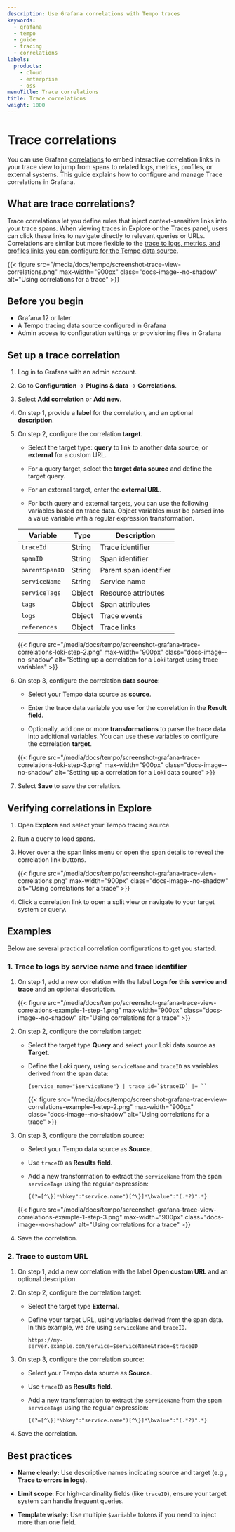 ```yaml
---
description: Use Grafana correlations with Tempo traces
keywords:
  - grafana
  - tempo
  - guide
  - tracing
  - correlations
labels:
  products:
    - cloud
    - enterprise
    - oss
menuTitle: Trace correlations
title: Trace correlations
weight: 1000
---
```


# Trace correlations

You can use Grafana [correlations](/docs/grafana/<GRAFANA_VERSION>/administration/correlations/) to embed interactive correlation links in your trace view to jump from spans to related logs, metrics, profiles, or external systems. This guide explains how to configure and manage Trace correlations in Grafana.

## What are trace correlations?

Trace correlations let you define rules that inject context-sensitive links into your trace spans. When viewing traces in Explore or the Traces panel, users can click these links to navigate directly to relevant queries or URLs. Correlations are similar but more flexible to the [trace to logs, metrics, and profiles links you can configure for the Tempo data source](/docs/grafana/<GRAFANA_VERSION>/datasources/tempo/configure-tempo-data-source).

{{< figure src="/media/docs/tempo/screenshot-trace-view-correlations.png" max-width="900px" class="docs-image--no-shadow" alt="Using correlations for a trace" >}}

## Before you begin

- Grafana 12 or later
- A Tempo tracing data source configured in Grafana
- Admin access to configuration settings or provisioning files in Grafana

## Set up a trace correlation

1. Log in to Grafana with an admin account.

1. Go to **Configuration** → **Plugins & data** → **Correlations**.

1. Select **Add correlation** or **Add new**.

1. On step 1, provide a **label** for the correlation, and an optional **description**.

1. On step 2, configure the correlation **target**.

   - Select the target type: **query** to link to another data source, or **external** for a custom URL.

   - For a query target, select the **target data source** and define the target query.

   - For an external target, enter the **external URL**.

   - For both query and external targets, you can use the following variables based on trace data. Object variables must be parsed into a value variable with a regular expression transformation.

   | Variable       | Type   | Description            |
   | -------------- | ------ | ---------------------- |
   | `traceId`      | String | Trace identifier       |
   | `spanID`       | String | Span identifier        |
   | `parentSpanID` | String | Parent span identifier |
   | `serviceName`  | String | Service name           |
   | `serviceTags`  | Object | Resource attributes    |
   | `tags`         | Object | Span attributes        |
   | `logs`         | Object | Trace events           |
   | `references`   | Object | Trace links            |

   {{< figure src="/media/docs/tempo/screenshot-grafana-trace-correlations-loki-step-2.png" max-width="900px" class="docs-image--no-shadow" alt="Setting up a correlation for a Loki target using trace variables" >}}

1. On step 3, configure the correlation **data source**:

   - Select your Tempo data source as **source**.

   - Enter the trace data variable you use for the correlation in the **Result field**.

   - Optionally, add one or more **transformations** to parse the trace data into additional variables. You can use these variables to configure the correlation **target**.

   {{< figure src="/media/docs/tempo/screenshot-grafana-trace-correlations-loki-step-3.png" max-width="900px" class="docs-image--no-shadow" alt="Setting up a correlation for a Loki data source" >}}

1. Select **Save** to save the correlation.

## Verifying correlations in Explore

1. Open **Explore** and select your Tempo tracing source.

1. Run a query to load spans.

1. Hover over a the span links menu or open the span details to reveal the correlation link buttons.

   {{< figure src="/media/docs/tempo/screenshot-grafana-trace-view-correlations.png" max-width="900px" class="docs-image--no-shadow" alt="Using correlations for a trace" >}}

1. Click a correlation link to open a split view or navigate to your target system or query.

## Examples

Below are several practical correlation configurations to get you started.

### 1. Trace to logs by service name and trace identifier

1. On step 1, add a new correlation with the label **Logs for this service and trace** and an optional description.

   {{< figure src="/media/docs/tempo/screenshot-grafana-trace-view-correlations-example-1-step-1.png" max-width="900px" class="docs-image--no-shadow" alt="Using correlations for a trace" >}}

1. On step 2, configure the correlation target:

   - Select the target type **Query** and select your Loki data source as **Target**.

   - Define the Loki query, using `serviceName` and `traceID` as variables derived from the span data:

     ```
     {service_name="$serviceName"} | trace_id=`$traceID` |= ``
     ```

     {{< figure src="/media/docs/tempo/screenshot-grafana-trace-view-correlations-example-1-step-2.png" max-width="900px" class="docs-image--no-shadow" alt="Using correlations for a trace" >}}

1. On step 3, configure the correlation source:

   - Select your Tempo data source as **Source**.

   - Use `traceID` as **Results field**.

   - Add a new transformation to extract the `serviceName` from the span `serviceTags` using the regular expression:

     ```
     {(?=[^\}]*\bkey":"service.name")[^\}]*\bvalue":"(.*?)".*}
     ```

   {{< figure src="/media/docs/tempo/screenshot-grafana-trace-view-correlations-example-1-step-3.png" max-width="900px" class="docs-image--no-shadow" alt="Using correlations for a trace" >}}

1. Save the correlation.

### 2. Trace to custom URL

1. On step 1, add a new correlation with the label **Open custom URL** and an optional description.

1. On step 2, configure the correlation target:

   - Select the target type **External**.

   - Define your target URL, using variables derived from the span data. In this example, we are using `serviceName` and `traceID`.

     ```
     https://my-server.example.com/service=$serviceName&trace=$traceID
     ```

1. On step 3, configure the correlation source:

   - Select your Tempo data source as **Source**.

   - Use `traceID` as **Results field**.

   - Add a new transformation to extract the `serviceName` from the span `serviceTags` using the regular expression:

     ```
     {(?=[^\}]*\bkey":"service.name")[^\}]*\bvalue":"(.*?)".*}
     ```

1. Save the correlation.

## Best practices

- **Name clearly:** Use descriptive names indicating source and target (e.g., **Trace to errors in logs**).

- **Limit scope**: For high-cardinality fields (like `traceID`), ensure your target system can handle frequent queries.

- **Template wisely:** Use multiple `$variable` tokens if you need to inject more than one field.
